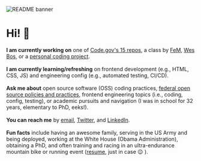 ![README banner](https://github.com/jcastle/jcastle/blob/master/banner2.png)

# Hi! 👋

**I am currently working on** one of [Code.gov's 15 repos](https://github.com/GSA/code-gov), a class by [FeM](https://frontendmasters.com/), [Wes Bos](https://wesbos.com/), or a [personal coding project](https://github.com/jcastle/365DaysOfCode).  
<br>
**I am currently learning/refreshing** on frontend development (e.g., HTML, CSS, JS) and engineering config (e.g., automated testing, CI/CD).  
<br>
**Ask me about** open source software (OSS) coding practices, [federal open source policies and practices](https://github.com/jcastle/dissertation_publishingOSS), frontend engineering topics (i.e., coding, config, testing), or academic pursuits and navigation (I was in school for 32 years, elementary to PhD, eeks!).  
<br>
**You can reach me** by [email](josephrcastle@gmail.com), [Twitter](https://twitter.com/jrcastle_vt), and [LinkedIn](https://www.linkedin.com/in/jrcastle/).  
<br>
**Fun facts** include having an awesome family, serving in the US Army and being deployed, working at the White House (Obama Administration), obtaining a PhD, and often training and racing in an ultra-endurance mountain bike or running event ([resume](https://github.com/jcastle/dissertation_publishingOSS/blob/master/Resume2.pdf), just in case 😉 ).
